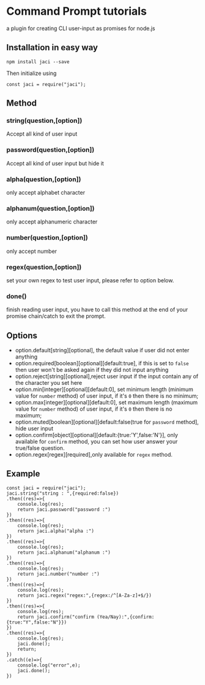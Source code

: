 # Command Prompt tutorials
a plugin for creating CLI user-input as promises for node.js

## Installation in easy way
``` npm install jaci --save ```

Then initialize using 

``` 
const jaci = require("jaci"); 
```

## Method
### string(question,[option])
Accept all kind of user input
### password(question,[option])
Accept all kind of user input but hide it
### alpha(question,[option])
only accept alphabet character
### alphanum(question,[option])
only accept alphanumeric character
### number(question,[option])
only accept number
### regex(question,[option])
set your own regex to test user input, please refer to option below.
### done()
finish reading user input, you have to call this method at the end of your promise chain/catch to exit the prompt.

## Options
- option.default[string][optional], the default value if user did not enter anything
- option.required[boolean][optional][default:true], if this is set to ``` false ``` then user won't be asked again if they did not input anything
- option.reject[string][optional],reject user input if the input contain any of the character you set here
- option.min[integer][optional][default:0], set minimum length (minimum value for ```number``` method) of user input, if it's ```0``` then there is no minimum;
- option.max[integer][optional][default:0], set maximum length (maximum value for ```number``` method) of user input, if it's ```0``` then there is no maximum;
- option.muted[boolean][optional][default:false(true for ```password``` method], hide user input
- option.confirm[object][optional][default:{true:'Y',false:'N'}], only available for ```confirm``` method, you can set how user answer your true/false question.
- option.regex[regex][required],only available for ```regex``` method.

## Example
```
const jaci = require("jaci");
jaci.string("string : ",{required:false})
.then((res)=>{
    console.log(res);
    return jaci.password("password :")
})
.then((res)=>{
    console.log(res);
    return jaci.alpha("alpha :")
})
.then((res)=>{
    console.log(res);
    return jaci.alphanum("alphanum :")
})
.then((res)=>{
    console.log(res);
    return jaci.number("number :")
})
.then((res)=>{
    console.log(res);
    return jaci.regex("regex:",{regex:/^[A-Za-z]+$/})
})
.then((res)=>{
    console.log(res);
    return jaci.confirm("confirm (Yea/Nay):",{confirm:{true:"Y",false:"N"}})
})
.then((res)=>{
    console.log(res);
    jaci.done();
    return;
})
.catch((e)=>{
    console.log("error",e);
    jaci.done();
})
```
